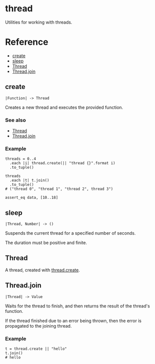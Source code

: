 # thread

Utilities for working with threads.

# Reference

- [create](#create)
- [sleep](#sleep)
- [Thread](#thread)
- [Thread.join](#threadjoin)

## create

`|Function| -> Thread`

Creates a new thread and executes the provided function.

### See also

- [Thread](#thread)
- [Thread.join](#threadjoin)

### Example

```koto
threads = 0..4
  .each |i| thread.create(|| "thread {}".format i)
  .to_tuple()

threads
  .each |t| t.join()
  .to_tuple()
# ("thread 0", "thread 1", "thread 2", thread 3")

assert_eq data, [10..18]
```

## sleep

`|Thread, Number| -> ()`

Suspends the current thread for a specified number of seconds.

The duration must be positive and finite.

## Thread

A thread, created with [thread.create](#create).

## Thread.join

`|Thread| -> Value`

Waits for the thread to finish, and then returns the result of the thread's
function.

If the thread finished due to an error being thrown, then the error is
propagated to the joining thread.

### Example

```koto
t = thread.create || "hello"
t.join()
# hello
```
